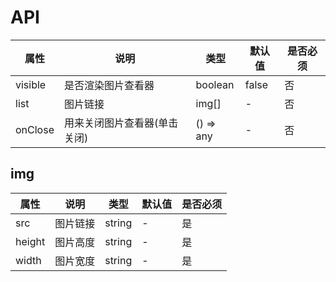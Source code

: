 # API

| 属性    | 说明                         | 类型      | 默认值 | 是否必须 |
|---------|------------------------------|-----------|--------|----------|
| visible | 是否渲染图片查看器               | boolean   | false  | 否       |
| list    | 图片链接                     | img[]     | -      | 否       |
| onClose | 用来关闭图片查看器(单击关闭) | () => any | -      | 否       |

## img 
| 属性    | 说明                         | 类型      | 默认值 | 是否必须 |
|---------|------------------------------|-----------|--------|----------|
|  src    | 图片链接 |  string   | -        | 是 |
|  height   | 图片高度 |  string   | -        | 是 |
|  width    | 图片宽度 |  string   | -        | 是 |